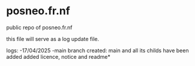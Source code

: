 # posneo.fr.nf
public repo of posneo.fr.nf

this file will serve as a log update file.

logs:
  -17/04/2025
-main branch created:
main and all its childs have been added
added licence, notice and readme*

